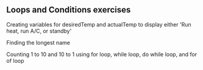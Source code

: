 ## Loops and Conditions exercises 

Creating variables for desiredTemp and actualTemp to display either 'Run heat, run A/C, or standby' 

Finding the longest name 

Counting 1 to 10 and 10 to 1 using for loop, while loop, do while loop, and for of loop